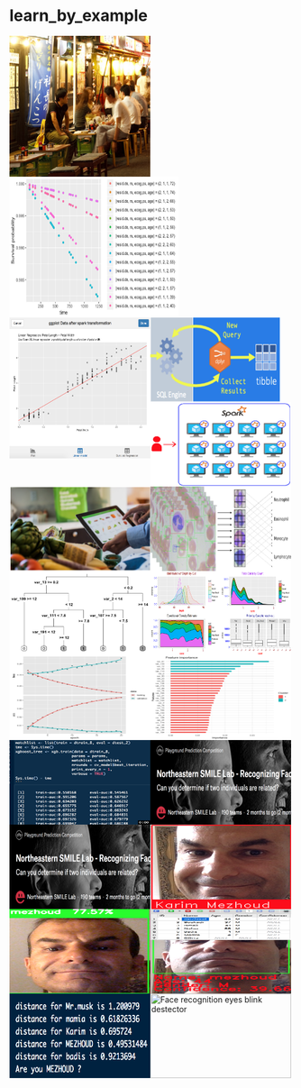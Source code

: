 # learn_by_example


<a href="https://kmezhoud.github.io/learn_by_example/RestaurantEDA/RestaurantEDA.html" target = "_blank">
<img src="images/restaurantEDA.png" align="left" height="250" width="250" title="Restaurant reservation EDA">
</a>

<a href="https://kmezhoud.github.io/learn_by_example/survival_plot_sparklyr/survival_plot_sparklyr.html" target = "_blank">
<img src="images/surv_reg_MLlib_sparklyr.png" align="left" height="250" width="300" title="Survival plot with MLlib sparklyr - ovarian cancer">
</a>


<a href="https://kmezhoud.github.io/learn_by_example/shiny_ggplot_spark_transformation/shiny_ggplot_spark_transformation.html" target = "_blank">
<img src="images/shiny_plot_MLlib_sparklyr.png" align="left" height="250" width="250" title="Plot model after spark transformation and modeling">
</a>

<a href="https://kmezhoud.github.io/learn_by_example/dplyr_to_sql/dplyr_to_sql.html" target = "_blank">
<img src="images/dplyr_to_sql.png" align="left" height="150" width="230" title="Convert dplyr code to sql">
</a>

<a href="https://kmezhoud.github.io/learn_by_example/sc_multiple_nodes/sc_multiple_nodes.html" target = "_blank">
<img src="images/sc_multiple_nodes.png" align="left" height="150" width="250" title="Connect multiple spark nodes">
</a>

<a href="https://kmezhoud.github.io/learn_by_example/instacart_market_basket_analysis/instacart_market_basket.html" target = "_blank">
<img src="images/instacart_market.png" align="left" height="150" width="250" title="Instacart Market Basket Analysis - APRIORI algorithme">
</a>


<a href="https://kmezhoud.github.io/learn_by_example/White_blood_Cells/White_blood_cell.html" target = "_blank">
<img src="images/synopsis.png" align="left" height="150" width="250" title="White Blood Cells Classification">
</a>

<a href="https://kmezhoud.github.io/learn_by_example/santander_customer_transaction_prediction/santander_costumer_trans_pred.html" target = "_blank">
<img src="images/Tree_rpart.png" align="left" height="150" width="250" title="Santander Customer Transaction Prediction">
</a>

<a href="https://kmezhoud.github.io/learn_by_example/Dashboard/Dashboard.html" target = "_blank">
<img src="images/streaming_shiny.gif" align="left" height="150" width="250" title="Dashboard Streaming Shiny">
</a>

<a href="https://kmezhoud.github.io/learn_by_example/santander_customer_transaction_prediction/santandar_costumer_trans_pred_keras.html" target = "_blank">
<img src="images/keras.png" align="left" height="150" width="250" title="santander customer transaction prediction with keras (MLP)">
</a>

<a href="https://kmezhoud.github.io/learn_by_example/santander_customer_transaction_prediction/santander_trans_pred_xgboost.html" target = "_blank">
<img src="images/xgboost_tree.png" align="left" height="150" width="250" title="santander customer transaction prediction with xgboost">
</a>

<a href="https://kmezhoud.github.io/learn_by_example/santander_customer_transaction_prediction/santander_trans_pred_xgboost_cleanup.html" target = "_blank">
<img src="images/xgb.train.gif" align="left" height="150" width="250" title="santander customer transaction prediction with xgboost xgb.train & xgb.cv">
</a>

<a href="https://kmezhoud.github.io/learn_by_example/Smile_kinships/parental_facial_recogn.html" target = "_blank">
<img src="images/Smile_kinships.png" align="left" height="150" width="250" title="Facial & Smile kinships dectection (mxnet)">
</a>

<a href="https://kmezhoud.github.io/learn_by_example/Smile_kinships/Smile_related_keras.html" target = "_blank">
<img src="images/Smile_kinships.png" align="left" height="150" width="250" title="Smile related with keras">
</a>

<a href="https://kmezhoud.github.io/learn_by_example/FC_images_known_faces/images_known_faces.html" target = "_blank">
<img src="images/known_images.png" align="left" height="150" width="250" title="face_recognition library and folders with unique images of people">
</a>

<a href="https://kmezhoud.github.io/learn_by_example/FC_dataset_generator_trained_model/dataset_generator_trained_model.html" target = "_blank">
<img src="images/generate_dataset_train_model.png" align="left" height="150" width="250" title="Generate dataset from webcam - train model using openCV and detect faces">
</a>

<a href="https://kmezhoud.github.io/learn_by_example/FC_name_Id_generator_image_sqlite_train_model/name_Id_dataset_generator_sqlite_train_model.html" target = "_blank">
<img src="images/sqlite_Detector.png" align="left" height="150" width="250" title="Generate and save dataset to sqlite db, train model using openCV,  detect and reconize faces from webcam">
</a>

<a href="https://kmezhoud.github.io/learn_by_example/FC_weights_image_compare_speak/compare_images_speak.html" target = "_blank">
<img src="images/compare_weights_speak.png" align="left" height="150" width="250" title="Face recognition by comapring distance (weigth) between image arrays">
</a>

<a href="https://kmezhoud.github.io/learn_by_example/FC_eye_blink_detection/eye_blink_detector.html" target = "_blank">
<img src="images/blink.gif" align="left" height="150" width="250" title="Face recognition eyes blink destector">
</a>

